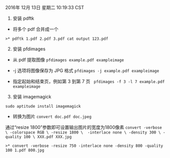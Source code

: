 
2016年 12月 13日 星期二 10:19:33 CST

1. 安装 pdftk

* 将多个 pdf 合并成一个

`>* pdftk 1.pdf 2.pdf 3.pdf cat output 123.pdf`

2. 安装 pfdimages

* 从 pdf 提取图像
`pfdimages example.pdf exampleimage`

* -j 选项将图像保存为 JPG 格式
`pfdimages -j example.pdf exampleimage`

* 指定起始和结束页，例如第 3 到第 7 页
` pfdimages -f 3 -l 7 example.pdf exampleimage`

3. 安装 imagemagick 

`sudo aptitude install imagemagick`

* 转换为图片
`convert doc.pdf doc.jpeg`

 通过“resize 1800”参数即可设置输出图片的宽度为1800像素
`convert -verbose \
    -colorspace RGB \
    -resize 1800 \ 
	-interlace none \
	-density 300 \
	-quality 100 \
	XXX.pdf XXX.jpg`
	
`>* convert -verbose -resize 750 -interlace none -density 800 -quality 100 1.pdf 800.jpg`

	


